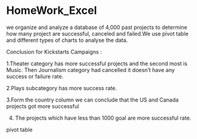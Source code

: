 # HomeWork_Excel
we organize and analyze a database of 4,000 past projects to determine how many project are successful, 
canceled and failed.We use pivot table and different types of charts to analyse the data.

 Conclusion for Kickstarts Campaigns :
 
1.Theater category has more successful projects and the second most is Music. Then Journalism category had cancelled it doesn’t have any success or failure rate.

2.Plays subcategory has more success rate.

3.Form the country column we can conclude that the US and Canada projects got more successful

4. The projects which have less than 1000 goal are more successful rate.

pivot table
